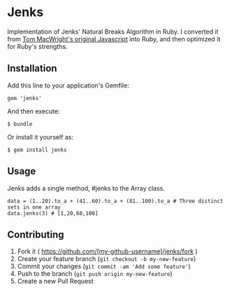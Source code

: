 # Jenks

Implementation of Jenks' Natural Breaks Algorithm in Ruby. I converted it from [Tom MacWright's original Javascript](github.com/tmcw/simple-statistics) into Ruby, and then optimized it for Ruby's strengths.

## Installation

Add this line to your application's Gemfile:

    gem 'jenks'

And then execute:

    $ bundle

Or install it yourself as:

    $ gem install jenks

## Usage

Jenks adds a single method, #jenks to the Array class.

    data = (1..20).to_a + (41..60).to_a + (81..100).to_a # Three distinct sets in one array
    data.jenks(3) # [1,20,60,100]

## Contributing

1. Fork it ( https://github.com/[my-github-username]/jenks/fork )
2. Create your feature branch (`git checkout -b my-new-feature`)
3. Commit your changes (`git commit -am 'Add some feature'`)
4. Push to the branch (`git push origin my-new-feature`)
5. Create a new Pull Request
